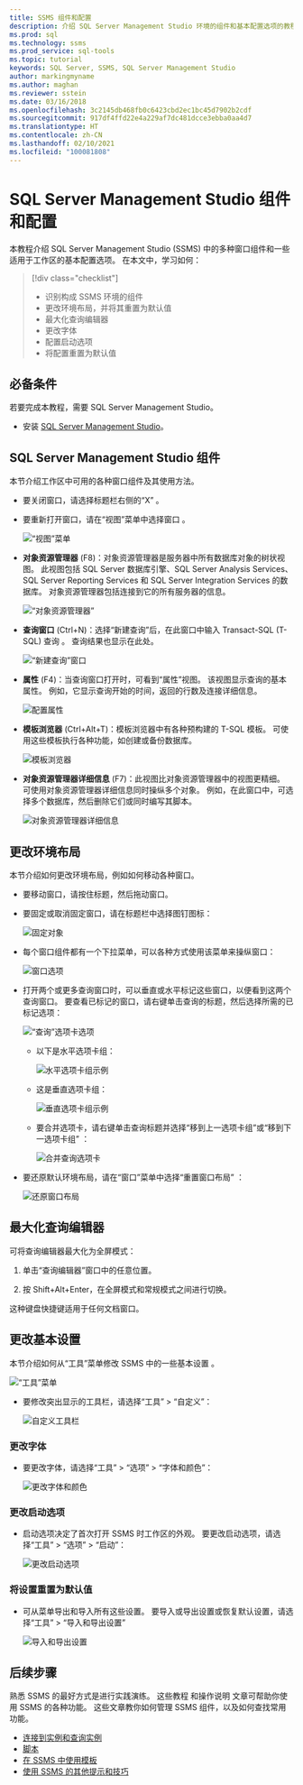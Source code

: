 ```yaml
---
title: SSMS 组件和配置
description: 介绍 SQL Server Management Studio 环境的组件和基本配置选项的教程。
ms.prod: sql
ms.technology: ssms
ms.prod_service: sql-tools
ms.topic: tutorial
keywords: SQL Server, SSMS, SQL Server Management Studio
author: markingmyname
ms.author: maghan
ms.reviewer: sstein
ms.date: 03/16/2018
ms.openlocfilehash: 3c2145db468fb0c6423cbd2ec1bc45d7902b2cdf
ms.sourcegitcommit: 917df4ffd22e4a229af7dc481dcce3ebba0aa4d7
ms.translationtype: HT
ms.contentlocale: zh-CN
ms.lasthandoff: 02/10/2021
ms.locfileid: "100081808"
---
```

# <a name="sql-server-management-studio-components-and-configuration"></a>SQL Server Management Studio 组件和配置

本教程介绍 SQL Server Management Studio (SSMS) 中的多种窗口组件和一些适用于工作区的基本配置选项。 在本文中，学习如何： 

> [!div class="checklist"]
> * 识别构成 SSMS 环境的组件
> * 更改环境布局，并将其重置为默认值
> * 最大化查询编辑器
> * 更改字体
> * 配置启动选项
> * 将配置重置为默认值

## <a name="prerequisites"></a>必备条件

若要完成本教程，需要 SQL Server Management Studio。  

* 安装 [SQL Server Management Studio](../download-sql-server-management-studio-ssms.md)。

## <a name="sql-server-management-studio-components"></a>SQL Server Management Studio 组件

本节介绍工作区中可用的各种窗口组件及其使用方法。

* 要关闭窗口，请选择标题栏右侧的“X”  。
* 要重新打开窗口，请在“视图”菜单中选择窗口  。

    ![“视图”菜单](media/ssms-configuration/viewmenu.png)

* **对象资源管理器** (F8)：对象资源管理器是服务器中所有数据库对象的树状视图。 此视图包括 SQL Server 数据库引擎、SQL Server Analysis Services、SQL Server Reporting Services 和 SQL Server Integration Services 的数据库。 对象资源管理器包括连接到它的所有服务器的信息。 

    ![“对象资源管理器”](media/ssms-configuration/objectexplorer.png)
* **查询窗口** (Ctrl+N)：选择“新建查询”后，在此窗口中输入 Transact-SQL (T-SQL) 查询  。 查询结果也显示在此处。

    ![“新建查询”窗口](media/ssms-configuration/newquery.png)

* **属性** (F4)：当查询窗口打开时，可看到“属性”视图。 该视图显示查询的基本属性。 例如，它显示查询开始的时间，返回的行数及连接详细信息。  

    ![配置属性](media/ssms-configuration/properties.png)

* **模板浏览器** (Ctrl+Alt+T)：模板浏览器中有各种预构建的 T-SQL 模板。 可使用这些模板执行各种功能，如创建或备份数据库。 

    ![模板浏览器](media/ssms-configuration/templates.png)

* **对象资源管理器详细信息** (F7)：此视图比对象资源管理器中的视图更精细。 可使用对象资源管理器详细信息同时操纵多个对象。 例如，在此窗口中，可选择多个数据库，然后删除它们或同时编写其脚本。 

    ![对象资源管理器详细信息](media/ssms-configuration/objectexplorerdetails.PNG) 

## <a name="change-the-environment-layout"></a>更改环境布局 

本节介绍如何更改环境布局，例如如何移动各种窗口。 

* 要移动窗口，请按住标题，然后拖动窗口。 
* 要固定或取消固定窗口，请在标题栏中选择图钉图标：

    ![固定对象](media/ssms-configuration/pushpin.png)

* 每个窗口组件都有一个下拉菜单，可以各种方式使用该菜单来操纵窗口： 

    ![窗口选项](media/ssms-configuration/windowoptions.png)

* 打开两个或更多查询窗口时，可以垂直或水平标记这些窗口，以便看到这两个查询窗口。 要查看已标记的窗口，请右键单击查询的标题，然后选择所需的已标记选项：

    ![“查询”选项卡选项](media/ssms-configuration/querytabbedoptions.png)

    * 以下是水平选项卡组：

      ![水平选项卡组示例](media/ssms-configuration/horizontaltab.png)

    * 这是垂直选项卡组：

      ![垂直选项卡组示例](media/ssms-configuration/verticaltabgroup.png)

    * 要合并选项卡，请右键单击查询标题并选择“移到上一选项卡组”或“移到下一选项卡组”   ：

      ![合并查询选项卡](media/ssms-configuration/mergetabgroups.png)

* 要还原默认环境布局，请在“窗口”菜单中选择“重置窗口布局”   ：

    ![还原窗口布局](media/ssms-configuration/resetwindowlayout.png)

## <a name="maximize-query-editor"></a>最大化查询编辑器

可将查询编辑器最大化为全屏模式：

1. 单击“查询编辑器”窗口中的任意位置。

2. 按 Shift+Alt+Enter，在全屏模式和常规模式之间进行切换。 

这种键盘快捷键适用于任何文档窗口。 

## <a name="change-basic-settings"></a>更改基本设置

本节介绍如何从“工具”菜单修改 SSMS 中的一些基本设置  。

  ![“工具”菜单](media/ssms-configuration/tools.png)

* 要修改突出显示的工具栏，请选择“工具” > “自定义”：

    ![自定义工具栏](media/ssms-configuration/toolbar.png)

### <a name="change-the-font"></a>更改字体

* 要更改字体，请选择“工具” > “选项” > “字体和颜色”：

     ![更改字体和颜色](media/ssms-configuration/fontsandcolors.png)

### <a name="change-startup-options"></a>更改启动选项

* 启动选项决定了首次打开 SSMS 时工作区的外观。 要更改启动选项，请选择“工具” > “选项” > “启动”：

    ![更改启动选项](media/ssms-configuration/startup.png)

### <a name="reset-settings-to-the-default"></a>将设置重置为默认值

* 可从菜单导出和导入所有这些设置。 要导入或导出设置或恢复默认设置，请选择“工具” > “导入和导出设置” 

    ![导入和导出设置](media/ssms-configuration/settings.png)

## <a name="next-steps"></a>后续步骤

熟悉 SSMS 的最好方式是进行实践演练。 这些教程  和操作说明  文章可帮助你使用 SSMS 的各种功能。  这些文章教你如何管理 SSMS 组件，以及如何查找常用功能。

* [连接到实例和查询实例](../quickstarts/ssms-connect-query-sql-server.md)
* [脚本](scripting-ssms.md)
* [在 SSMS 中使用模板](../template/templates-ssms.md)
* [使用 SSMS 的其他提示和技巧](ssms-tricks.md)